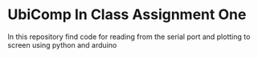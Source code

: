 # UbiComp In Class Assignment One
In this repository find code for reading from the serial port 
and plotting to screen using python and arduino 
